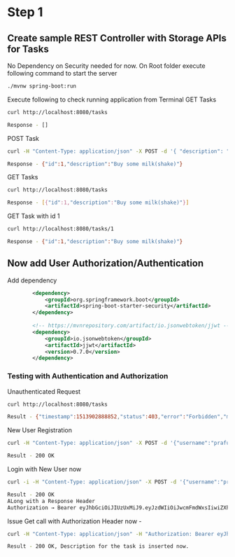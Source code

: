 # Step 1
## Create sample REST Controller with Storage APIs for Tasks
No Dependency on Security needed for now.
On Root folder execute following command to start the server
```sh
./mvnw spring-boot:run
```

Execute following to check running application from Terminal
GET Tasks
```sh
curl http://localhost:8080/tasks

Response - []
```

POST Task
```sh
curl -H "Content-Type: application/json" -X POST -d '{ "description": "Buy some milk(shake)"}' http://localhost:8080/tasks

Response - {"id":1,"description":"Buy some milk(shake)"}
```

GET Tasks
```sh
curl http://localhost:8080/tasks

Response - [{"id":1,"description":"Buy some milk(shake)"}]
```

GET Task with id 1
```sh
curl http://localhost:8080/tasks/1

Response - {"id":1,"description":"Buy some milk(shake)"}
```

## Now add User Authorization/Authentication

Add dependency
```xml
		<dependency>
			<groupId>org.springframework.boot</groupId>
			<artifactId>spring-boot-starter-security</artifactId>
		</dependency>
		
		<!-- https://mvnrepository.com/artifact/io.jsonwebtoken/jjwt -->
		<dependency>
		    <groupId>io.jsonwebtoken</groupId>
		    <artifactId>jjwt</artifactId>
		    <version>0.7.0</version>
		</dependency>
```

### Testing with Authentication and Authorization

Unauthenticated Request
```sh
curl http://localhost:8080/tasks

Result - {"timestamp":1513902888852,"status":403,"error":"Forbidden","message":"Access Denied","path":"/tasks"} 
```

New User Registration
```sh
curl -H "Content-Type: application/json" -X POST -d '{"username":"prafull", "password":"password"}' http://localhost:8080/users/sign-up

Result - 200 OK 
```

Login with New User now
```sh
curl -i -H "Content-Type: application/json" -X POST -d '{"username":"prafull", "password":"password"}' http://localhost:8080/login

Result - 200 OK 
ALong with a Response Header 
Authorization → Bearer eyJhbGciOiJIUzUxMiJ9.eyJzdWIiOiJwcmFmdWxsIiwiZXhwIjoxNTE0NzY3NzYwfQ.NfeBTIqz8BYo0pxCtk1QceSzR9Gl3iMNKi3ZShXjCm5Sj-8Q7SNn88phmZUiSpqaR9dWOfoMDoKTCSJZXTU5LA
```

Issue Get call with Authorization Header now -
```sh
curl -H "Content-Type: application/json" -H "Authorization: Bearer eyJhbGciOiJIUzUxMiJ9.eyJzdWIiOiJwcmFmdWxsIiwiZXhwIjoxNTE0NzY3NzYwfQ.NfeBTIqz8BYo0pxCtk1QceSzR9Gl3iMNKi3ZShXjCm5Sj-8Q7SNn88phmZUiSpqaR9dWOfoMDoKTCSJZXTU5LA" -X POST -d '{"description": "Buy watermelon"}'  http://localhost:8080/tasks

Result - 200 OK, Description for the task is inserted now.
```

